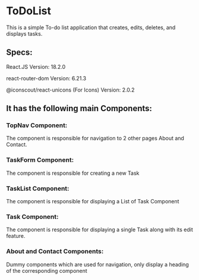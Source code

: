 # ToDoList

This is a simple To-do list application that creates, edits, deletes, and displays tasks.

## Specs:

React.JS Version: 18.2.0

react-router-dom Version: 6.21.3

@iconscout/react-unicons (For Icons) Version: 2.0.2


## It has the following main Components:

### TopNav Component: 

The component is responsible for navigation to 2 other pages About and Contact.

### TaskForm Component: 

The component is responsible for creating a new Task

### TaskList Component: 

The component is responsible for displaying a List of Task Component

### Task Component: 

The component is responsible for displaying a single Task along with its edit feature.

### About and Contact Components: 

Dummy components which are used for navigation, only display a heading of the corresponding component
